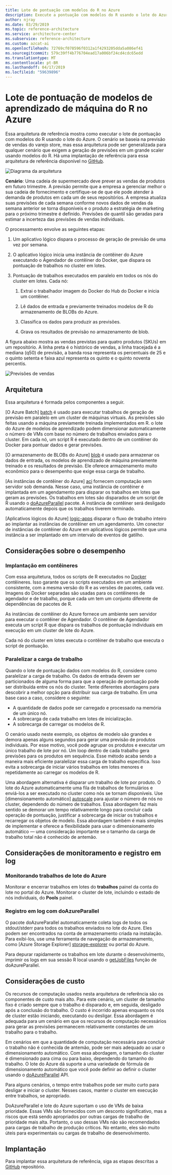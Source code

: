 ```yaml
---
title: Lote de pontuação com modelos do R no Azure
description: Execute a pontuação com modelos do R usando o lote do Azure e um conjunto de dados com base na previsão de vendas do varejo repositório em lote.
author: njray
ms.date: 03/29/2019
ms.topic: reference-architecture
ms.service: architecture-center
ms.subservice: reference-architecture
ms.custom: azcat-ai
ms.openlocfilehash: 72769cf078596f0312a1f4293205dda5a086ef41
ms.sourcegitcommit: 579c39ff4b776704ead17a006bf24cd4cdc65edd
ms.translationtype: MT
ms.contentlocale: pt-BR
ms.lasthandoff: 04/17/2019
ms.locfileid: "59639896"
---
```

# <a name="batch-scoring-of-r-machine-learning-models-on-azure"></a>Lote de pontuação de modelos de aprendizado de máquina do R no Azure

Essa arquitetura de referência mostra como executar o lote de pontuação com modelos do R usando o lote do Azure. O cenário se baseia na previsão de vendas do varejo store, mas essa arquitetura pode ser generalizada para qualquer cenário que exigem a geração de previsões em um grande scaler usando modelos do R. Há uma implantação de referência para essa arquitetura de referência disponível no [GitHub][github].

![Diagrama da arquitetura][0]

**Cenário**: Uma cadeia de supermercado deve prever as vendas de produtos em futuro trimestre. A previsão permite que a empresa a gerenciar melhor o sua cadeia de fornecimento e certifique-se de que ele pode atender à demanda de produtos em cada um de seus repositórios. A empresa atualiza suas previsões de cada semana conforme novos dados de vendas da semana anterior se torna disponíveis e o produto a estratégia de marketing para o próximo trimestre é definido. Previsões de quantil são geradas para estimar a incerteza das previsões de vendas individuais.

O processamento envolve as seguintes etapas:

1. Um aplicativo lógico dispara o processo de geração de previsão de uma vez por semana.

1. O aplicativo lógico inicia uma instância de contêiner do Azure executando o Agendador de contêiner do Docker, que dispara os pontuação de trabalhos no cluster em lotes.

1. Pontuação de trabalhos executados em paralelo em todos os nós do cluster em lotes. Cada nó:

    1. Extrai o trabalhador imagem do Docker do Hub do Docker e inicia um contêiner.

    1. Lê dados de entrada e previamente treinados modelos de R do armazenamento de BLOBs do Azure.

    1. Classifica os dados para produzir as previsões.

    1. Grava os resultados de previsão no armazenamento de blob.

A figura abaixo mostra as vendas previstas para quatro produtos (SKUs) em um repositório. A linha preta é o histórico de vendas, a linha tracejada é a mediana (q50) de previsão, a banda rosa representa os percentuais de 25 e o quinto setenta e faixa azul representa os quinto e o quinto noventa percentis.

![Previsões de vendas][1]

## <a name="architecture"></a>Arquitetura

Essa arquitetura é formada pelos componentes a seguir.

[O Azure Batch] [ batch] é usado para executar trabalhos de geração de previsão em paralelo em um cluster de máquinas virtuais. As previsões são feitas usando a máquina previamente treinada implementados em R. o lote do Azure de modelos de aprendizado podem dimensionar automaticamente o número de VMs com base no número de trabalhos enviados para o cluster. Em cada nó, um script R é executado dentro de um contêiner do Docker para pontuar dados e gerar previsões.

[O armazenamento de BLOBs do Azure] [ blob] é usado para armazenar os dados de entrada, os modelos de aprendizado de máquina previamente treinado e os resultados de previsão. Ele oferece armazenamento muito econômico para o desempenho que exige essa carga de trabalho.

[As instâncias de contêiner do Azure] [ aci] fornecem computação sem servidor sob demanda. Nesse caso, uma instância de contêiner é implantada em um agendamento para disparar os trabalhos em lotes que geram as previsões. Os trabalhos em lotes são disparados de um script de R usando o [doAzureParallel][doAzureParallel] pacote. A instância de contêiner será desligado automaticamente depois que os trabalhos tiverem terminado.

[Aplicativos lógicos do Azure] [ logic-apps] disparar o fluxo de trabalho inteiro ao implantar as instâncias de contêiner em um agendamento. Um conector de instâncias de contêiner do Azure em aplicativos lógicos permite que uma instância a ser implantado em um intervalo de eventos de gatilho.

## <a name="performance-considerations"></a>Considerações sobre o desempenho

### <a name="containerized-deployment"></a>Implantação em contêineres

Com essa arquitetura, todos os scripts de R executados no [Docker](https://www.docker.com/) contêineres. Isso garante que os scripts executados em um ambiente consistente, com a mesma versão do R e as versões de pacotes, cada vez. Imagens do Docker separadas são usadas para os contêineres de agendador e de trabalho, porque cada um tem um conjunto diferente de dependências de pacotes de R.

As instâncias de contêiner do Azure fornece um ambiente sem servidor para executar o contêiner de Agendador. O contêiner de Agendador executa um script R que dispara os trabalhos de pontuação individuais em execução em um cluster de lote do Azure.

Cada nó do cluster em lotes executa o contêiner de trabalho que executa o script de pontuação.

### <a name="parallelizing-the-workload"></a>Paralelizar a carga de trabalho

Quando o lote de pontuação dados com modelos do R, considere como paralelizar a carga de trabalho. Os dados de entrada devem ser particionados de alguma forma para que a operação de pontuação pode ser distribuída entre os nós do cluster. Tente diferentes abordagens para descobrir a melhor opção para distribuir sua carga de trabalho. Em uma base caso a caso, considere o seguinte:

- A quantidade de dados pode ser carregado e processado na memória de um único nó.
- A sobrecarga de cada trabalho em lotes de inicialização.
- A sobrecarga de carregar os modelos de R.

O cenário usado neste exemplo, os objetos de modelo são grandes e demora apenas alguns segundos para gerar uma previsão de produtos individuais. Por esse motivo, você pode agrupar os produtos e executar um único trabalho de lote por nó. Um loop dentro de cada trabalho gera previsões para os produtos em sequência. Esse método acaba sendo a maneira mais eficiente paralelizar essa carga de trabalho específica. Isso evita a sobrecarga de iniciar vários trabalhos em lotes menores e repetidamente ao carregar os modelos de R.

Uma abordagem alternativa é disparar um trabalho de lote por produto. O lote do Azure automaticamente uma fila de trabalhos de formulários e enviá-los a ser executado no cluster como nós se tornam disponíveis. Use [dimensionamento automático] [ autoscale] para ajustar o número de nós no cluster, dependendo do número de trabalhos. Essa abordagem faz mais sentido se demorar um tempo relativamente longo para concluir cada operação de pontuação, justificar a sobrecarga de iniciar os trabalhos e recarregar os objetos de modelo. Essa abordagem também é mais simples de implementar e oferece a flexibilidade para usar o dimensionamento automático — uma consideração importante se o tamanho da carga de trabalho total não é conhecido de antemão.

## <a name="monitoring-and-logging-considerations"></a>Considerações de monitoramento e registro em log

### <a name="monitoring-azure-batch-jobs"></a>Monitorando trabalhos de lote do Azure

Monitorar e encerrar trabalhos em lotes do **trabalhos** painel da conta do lote no portal do Azure. Monitorar o cluster de lote, incluindo o estado de nós individuais, do **Pools** painel.

### <a name="logging-with-doazureparallel"></a>Registro em log com doAzureParallel

O pacote doAzureParallel automaticamente coleta logs de todos os stdout/stderr para todos os trabalhos enviados no lote do Azure. Eles podem ser encontrados na conta de armazenamento criada na instalação. Para exibi-los, use uma ferramenta de navegação de armazenamento, como [Azure Storage Explorer] [ storage-explorer] ou portal do Azure.

Para depurar rapidamente os trabalhos em lote durante o desenvolvimento, imprimir os logs em sua sessão R local usando o [getJobFiles][getJobFiles] função de doAzureParallel.

## <a name="cost-considerations"></a>Considerações de custo

Os recursos de computação usados nesta arquitetura de referência são os componentes de custo mais alto. Para este cenário, um cluster de tamanho fixo é criado sempre que o trabalho é disparado e, em seguida, desligado após a conclusão do trabalho. O custo é incorrido apenas enquanto os nós de cluster estão iniciando, executando ou desligar. Essa abordagem é adequada para um cenário em que os recursos de computação necessários para gerar as previsões permanecem relativamente constantes de um trabalho para o trabalho.

Em cenários em que a quantidade de computação necessária para concluir o trabalho não é conhecida de antemão, pode ser mais adequado ao usar o dimensionamento automático. Com essa abordagem, o tamanho do cluster é dimensionado para cima ou para baixo, dependendo do tamanho do trabalho. O lote do Azure dá suporte a uma variedade de fórmula de dimensionamento automático que você pode definir ao definir o cluster usando o [doAzureParallel][doAzureParallel] API.

Para alguns cenários, o tempo entre trabalhos pode ser muito curto para desligar e iniciar o cluster. Nesses casos, manter o cluster em execução entre trabalhos, se apropriado.

DoAzureParallel e lote do Azure suportam o uso de VMs de baixa prioridade. Essas VMs são fornecidos com um desconto significativo, mas a riscos que está sendo apropriados por outras cargas de trabalho de prioridade mais alta. Portanto, o uso dessas VMs não são recomendados para cargas de trabalho de produção críticos. No entanto, eles são muito úteis para experimentais ou cargas de trabalho de desenvolvimento.

## <a name="deployment"></a>Implantação

Para implantar essa arquitetura de referência, siga as etapas descritas a [GitHub][github] repositório.

[0]: ./_images/batch-scoring-r-models.png
[1]: ./_images/sales-forecasts.png
[aci]: /azure/container-instances/container-instances-overview
[autoscale]: /azure/batch/batch-automatic-scaling
[batch]: /azure/batch/batch-technical-overview
[blob]: /azure/storage/blobs/storage-blobs-introduction
[doAzureParallel]: https://github.com/Azure/doAzureParallel/blob/master/docs/32-autoscale.md
[getJobFiles]: /azure/machine-learning/service/how-to-train-ml-models
[github]: https://github.com/Azure/RBatchScoring
[logic-apps]: /azure/logic-apps/logic-apps-overview
[storage-explorer]: /azure/vs-azure-tools-storage-manage-with-storage-explorer?tabs=windows